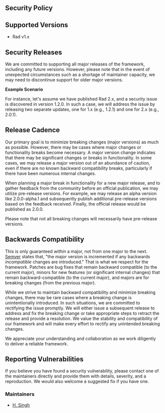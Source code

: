 ## Security Policy

## Supported Versions

- Rad v1.x

## Security Releases

We are committed to supporting all major releases of the framework, including any future versions. However, please note that in the event of unexpected circumstances such as a shortage of maintainer capacity, we may need to discontinue support for older major versions.

**Example Scenario**

For instance, let's assume we have published Rad 2.x, and a security issue is discovered in version 1.2.0. In such a case, we will address the issue by releasing two separate updates, one for 1.x (e.g., 1.2.1) and one for 2.x (e.g., 2.0.1).

## Release Cadence

Our primary goal is to minimize breaking changes (major versions) as much as possible. However, there may be cases where major changes or functionality breaks become necessary. A major version change indicates that there may be significant changes or breaks in functionality. In some cases, we may release a major version out of an abundance of caution, even if there are no known backward compatibility breaks, particularly if there have been numerous internal changes.

When planning a major break in functionality for a new major release, and to gather feedback from the community before an official publication, we may utilize pre-release versions. For example, we may release an alpha version like 2.0.0-alpha.1 and subsequently publish additional pre-release versions based on the feedback received. Finally, the official release would be published as 2.0.0.

Please note that not all breaking changes will necessarily have pre-release versions.

## Backwards Compatibility

This is only guaranteed _within_ a major, not from one major to the next. [Semver](https://semver.org/) states that, "the major version is incremented if any backwards _incompatible_ changes are introduced." That is what we respect for the framework. Patches are bug fixes that remain backward compatible (to the current major), minors for new features (or significant internal changes) that remain backward-compatible (to the current major), and majors are for breaking changes (from the previous major).

While we strive to maintain backward compatibility and minimize breaking changes, there may be rare cases where a breaking change is unintentionally introduced. In such situations, we are committed to rectifying the issue promptly. We will either issue a subsequent release to address and fix the breaking change or take appropriate steps to retract the release and provide a resolution. We value the stability and compatibility of our framework and will make every effort to rectify any unintended breaking changes.

We appreciate your understanding and collaboration as we work diligently to deliver a reliable framework.

## Reporting Vulnerabilities

If you believe you have found a security vulnerability, please contact one of the maintainers directly and provide them with details, severity, and a reproduction. We would also welcome a suggested fix if you have one.

### Maintainers

- [H. Singh](mailto:hamsbrar@gmail.com)
